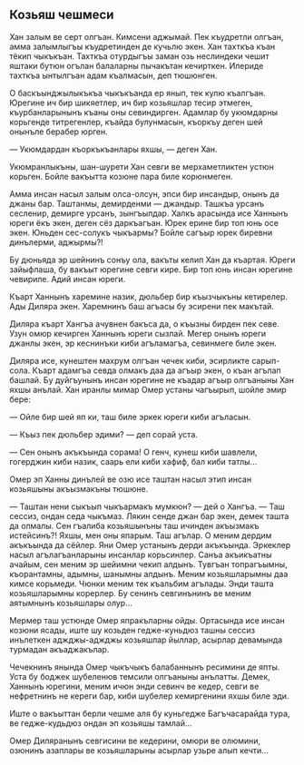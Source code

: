 ## Козьяш чешмеси

Хан залым ве серт олгъан.
Кимсени аджымай.
Пек къудретли олгъан, амма залымлыгъы къудретинден де кучьлю экен.
Хан тахткъа къан тёкип чыкъкъан.
Тахткъа отурдыгъы заман озь неслиндеки чешит яштаки бутюн огълан балаларны пычакътан кечирткен.
Илериде тахткъа ынтылгъан адам къалмасын, деп тюшюнген.

О баскъынджылыкъкъа чыкъкъанда ер янып, тек кулю къалгъан.
Юрегине ич бир шикяетлер, ич бир козьяшлар тесир этмеген, къурбанларынынъ къаны оны севиндирген.
Адамлар бу укюмдарны корьгенде титрегенлер, къайда булунмасын, къоркъу деген шей онынъле берабер юрген.

— Укюмдардан къоркъкъанлары яхшы, — деген Хан.

Укюмранлыкъны, шан-шурети Хан севги ве мерхаметликтен устюн корьген.
Бойле вакъытта козюне пара биле корюнмеген.

Амма инсан насыл залым олса-олсун, эпси бир инсандыр, онынъ да джаны бар.
Таштанмы, демирденми — джандыр.
Ташкъа урсанъ сесленир, демирге урсанъ, зынгъылдар.
Халкъ арасында исе Ханнынъ юреги ёкъ экен, деген сёз даркъагъан.
Юрек ерине бир топ юнь осе экен.
Юньден сес-солукъ чыкъармы?
Бойле сагъыр юрек биревни динълерми, аджырмы?!

Бу дюньяда эр шейнинъ сонъу ола, вакъты келип Хан да къартая.
Юреги зайыфлаша, бу вакъыт юрегине севги кире.
Бир топ юнь инсан юрегине чевириле.
Адий инсан юреги.

Къарт Ханнынъ харемине назик, дюльбер бир къызчыкъны кетирелер.
Ады Диляра экен.
Харемнинъ баш агъасы бу эсирени пек макътай.

Диляра къарт Хангъа ачувнен бакъса да, о къызны бирден пек севе.
Узун омюр кечирген Ханнынъ юреги сызлай. Мегер онынъ юреги джанлы экен, эр кеснинъки киби агъламагъа, севинмеге биле экен.

Диляра исе, кунештен махрум олгъан чечек киби, эсирликте сарып-сола.
Къарт адамгъа севда олмакъ даа да агъыр экен, о къан агълап башлай.
Бу дуйгъунынъ инсан юрегине не къадар агъыр олгъаныны Хан яхшы анълай.
Хан иранлы мимар Омер устаны чагъырып, шойле эмир бере:

— Ойле бир шей яп ки, таш биле эркек юреги киби агъласын.

— Къыз пек дюльбер эдими? — деп сорай уста.

— Сен онынъ акъкъында сорама!
О генч, кунеш киби шавлели, гогерджин киби назик, саарь ели киби хафиф, бал киби татлы...

Омер эп Ханны динълей ве озю исе таштан насыл этип инсан козьяшыны акъызмакъны тюшюне.

— Таштан нени сыкъып чыкъармакъ мумкюн? — дей о Хангъа. — Таш сессиз, ондан седа чыкъмаз.
Лякин сенде джан бар экен, демек ташта да олмалы.
Сен гъалиба козьяшынъны таш ичинден акъызмакъ истейсинъ?!
Яхшы, мен оны япарым.
Таш агълар.
О меним дердим акъкъында да сёйлер.
Яни Омер устанынъ дерди акъкъында.
Эркеклер насыл агълагъанларыны инсанлар корьсинлер.
Санъа акъикъатны ачайым, сен меним эр шейимни чекип алдынъ.
Тувгъан топрагъымны, къорантамны, адымны, шанымны алдынъ.
Меним козьяшларымны даа кимсе корьмеди.
Чюнки меним тек къальбим агълады.
Энди ташта козьяшларымны корерлер.
Бу сенинъ севгинънинъ ве меним аятымнынъ козьяшлары олур...

Мермер таш устюнде Омер япракъларны ойды.
Ортасында исе инсан козюни ясады, иште шу козьден гедже-куньдюз ташны сессиз инълеткен аджджы-аджджы козьяшлар йыллар, асырлар девамында турмадан акъаджакълар.

Чечекнинъ янында Омер чыкъчыкъ балабаннынъ ресимини де япты.
Уста бу боджек шубеленюв темсили олгъаныны анълатты. Демек, Ханнынъ юрегини, меним ичюн энди севинч ве кедер, севги ве нефретнинъ не кереги бар, киби шубелер кемиргенини яхшы биле эди.

Иште о вакъыттан берли чешме аля бу куньгедже Багъчасарайда тура, ве гедже-кудьдюз ондан эп козьяшы тамлай...

Омер Диляранынъ севгисини ве кедерини, омюри ве олюмини, озюнинъ азаплары ве козьяшларыны асырлар узьре алып кечти... 
